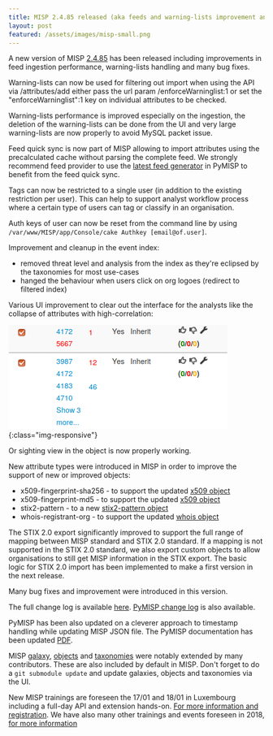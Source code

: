 ```yaml
---
title: MISP 2.4.85 released (aka feeds and warning-lists improvement and more)
layout: post
featured: /assets/images/misp-small.png
---
```


A new version of MISP [2.4.85](https://github.com/MISP/MISP/tree/v2.4.85) has been released including improvements in feed ingestion performance, warning-lists handling and many bug fixes.

Warning-lists can now be used for filtering out import when using the API via /attributes/add either pass the url param /enforceWarninglist:1 or set the "enforceWarninglist":1 key on individual attributes to be checked.

Warning-lists performance is improved especially on the ingestion, the deletion of the warning-lists can be done from the UI and very large warning-lists are now properly to avoid MySQL packet issue.

Feed quick sync is now part of MISP allowing to import attributes using the precalculated cache without parsing the complete feed. We strongly recommend
feed provider to use the [latest feed generator](https://github.com/MISP/PyMISP/commit/195cd6d7fc305ac6628ed8f2ff762b3f69a9b6ca) in PyMISP to benefit from the feed quick sync.

Tags can now be restricted to a single user (in addition to the existing restriction per user). This can help to
support analyst workflow process where a certain type of users can tag or classify in an organisation.

Auth keys of user can now be reset from the command line by using `/var/www/MISP/app/Console/cake Authkey [email@of.user]`.

Improvement and cleanup in the event index:

- removed threat level and analysis from the index as they're eclipsed by the taxonomies for most use-cases
- hanged the behaviour when users click on org logoes (redirect to filtered index)

Various UI improvement to clear out the interface for the analysts like the collapse of attributes with high-correlation:

![collapse of correlation](/assets/images/misp/blog/collapse.png){:class="img-responsive"}

Or sighting view in the object is now properly working.

New attribute types were introduced in MISP in order to improve the support of new or improved objects:

- x509-fingerprint-sha256 - to support the updated [x509 object](https://www.misp-project.org/objects.html#_x509)
- x509-fingerprint-md5 - to support the updated [x509 object](https://www.misp-project.org/objects.html#_x509)
- stix2-pattern - to a new [stix2-pattern object](https://www.misp-project.org/objects.html#_stix2_pattern)
- whois-registrant-org - to support the updated [whois object](https://www.misp-project.org/objects.html#_whois)

The STIX 2.0 export significantly improved to support the full range of mapping between MISP standard and STIX 2.0 standard.
If a mapping is not supported in the STIX 2.0 standard, we also export custom objects to allow organisations to still get
MISP information  in the STIX export. The basic logic for STIX 2.0 import has been implemented to make a first version in
the next release.

Many bug fixes and improvement were introduced in this version.

The full change log is available [here](https://www.misp.software/Changelog.txt). [PyMISP change log](https://www.misp.software/PyMISP-Changelog.txt) is also available.

PyMISP has been also updated on a cleverer approach to timestamp handling while updating MISP JSON file. The PyMISP documentation has been updated [PDF](https://media.readthedocs.org/pdf/pymisp/latest/pymisp.pdf).

MISP [galaxy](/galaxy.pdf), [objects](/objects.pdf) and [taxonomies](/taxonomies.pdf) were notably extended by many contributors. These are also included by default in MISP. Don't forget to do a `git submodule update` and update galaxies, objects and taxonomies via the UI.

New MISP trainings are foreseen the 17/01 and 18/01 in Luxembourg including a full-day API and extension hands-on. [For more information and registration](https://www.circl.lu/services/misp-training-materials/). We have also many other trainings and events foreseen in 2018, [for more information](/events/)

